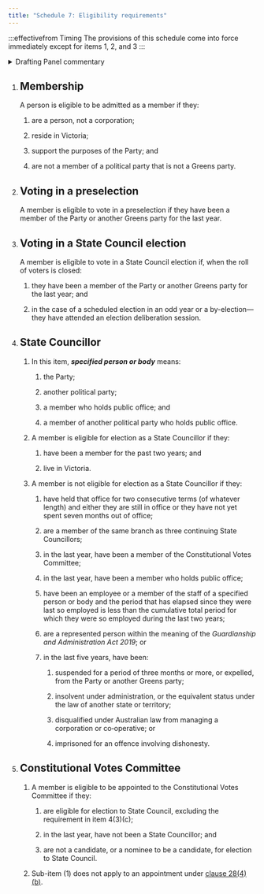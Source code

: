 ```yaml
---
title: "Schedule 7: Eligibility requirements"
---
```


:::effectivefrom Timing
The provisions of this schedule come into force
immediately except for items 1, 2, and 3
:::

<details>

<summary>Drafting Panel commentary</summary>

See boxes under Parts 3, 4 and 5.

</details>

1. ## Membership

    <ClauseAnnotation effectivefrom="on 1 February 2022" /> A person is eligible to be admitted as a member if they:

    1.  are a person, not a corporation;

    2.  reside in Victoria;

    3.  support the purposes of the Party; and

    4.  are not a member of a political party that is not a Greens party.



2. ## Voting in a preselection

    <ClauseAnnotation effectivefrom="on 1 February 2022" /> A member is eligible to vote in a preselection if they have been a
    member of the Party or another Greens party for the last year.

3. ## Voting in a State Council election

    <ClauseAnnotation effectivefrom="on 1 February 2022" /> A member is eligible to vote in a State Council election if, when the
    roll of voters is closed:

    1.  they have been a member of the Party or another Greens party for the
    last year; and

    2.  in the case of a scheduled election in an odd year or a
    by-election—they have attended an election deliberation session.



4. ## State Councillor

    1.  In this item, ***specified person or body*** means:

        <subclause-letters>

        1.  the Party;

        2.  another political party;

        3.  a member who holds public office; and

        4.  a member of another political party who holds public office.

        </subclause-letters>

    2.  A member is eligible for election as a State Councillor if they:

        <subclause-letters>

        1.  have been a member for the past two years; and

        2.  live in Victoria.

        </subclause-letters>

    3.  A member is not eligible for election as a State Councillor if
        they:

        <subclause-letters>

        1.  have held that office for two consecutive terms (of whatever
            length) and either they are still in office or they have not
            yet spent seven months out of office;

        2.  are a member of the same branch as three continuing State
            Councillors;

        3.  in the last year, have been a member of the Constitutional
            Votes Committee;

        4.  in the last year, have been a member who holds public
            office;

        5.  have been an employee or a member of the staff of a
            specified person or body and the period that has elapsed
            since they were last so employed is less than the cumulative
            total period for which they were so employed during the last
            two years;

        6.  are a represented person within the meaning of the
            *Guardianship and Administration Act 2019*; or

        7.  in the last five years, have been:

            1.  suspended for a period of three months or more, or
                expelled, from the Party or another Greens party;

            2.  insolvent under administration, or the equivalent status
                under the law of another state or territory;

            3.  disqualified under Australian law from managing a
                corporation or co‑operative; or

            4.  imprisoned for an offence involving dishonesty.

        </subclause-letters>

5. ## Constitutional Votes Committee

    1.  A member is eligible to be appointed to the Constitutional Votes
        Committee if they:

        <subclause-letters>

        1.  are eligible for election to State Council, excluding the
            requirement in item 4(3)(c);

        2.  in the last year, have not been a State Councillor; and

        3.  are not a candidate, or a nominee to be a candidate, for
            election to State Council.

        </subclause-letters>

    2.  Sub-item (1) does not apply to an appointment under
        [clause 28(4)(b)](./04-constitutional-votes-committee.md#28.4.b).


